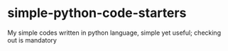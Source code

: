 # simple-python-code-starters
My simple codes written in python language, simple yet useful; checking out is mandatory 
